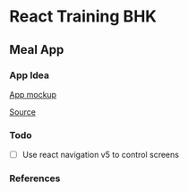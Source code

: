 # React Training BHK

## Meal App

### App Idea

[App mockup](images/app-plan-meals-app.png)

[Source](https://www.udemy.com/course/react-native-the-practical-guide/)

### Todo

- [ ] Use react navigation v5 to control screens

### References
